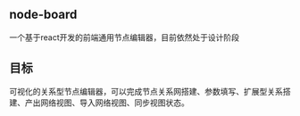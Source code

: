 ## node-board
一个基于react开发的前端通用节点编辑器，目前依然处于设计阶段

## 目标
可视化的关系型节点编辑器，可以完成节点关系网搭建、参数填写、扩展型关系搭建、产出网络视图、导入网络视图、同步视图状态。